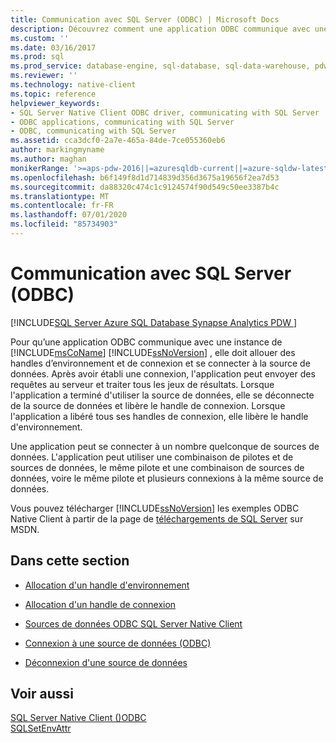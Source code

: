 ```yaml
---
title: Communication avec SQL Server (ODBC) | Microsoft Docs
description: Découvrez comment une application ODBC communique avec une instance de SQL Server à l’aide de connexions et de ressources de connexion.
ms.custom: ''
ms.date: 03/16/2017
ms.prod: sql
ms.prod_service: database-engine, sql-database, sql-data-warehouse, pdw
ms.reviewer: ''
ms.technology: native-client
ms.topic: reference
helpviewer_keywords:
- SQL Server Native Client ODBC driver, communicating with SQL Server
- ODBC applications, communicating with SQL Server
- ODBC, communicating with SQL Server
ms.assetid: cca3dcf0-2a7e-465a-84de-7ce055360eb6
author: markingmyname
ms.author: maghan
monikerRange: '>=aps-pdw-2016||=azuresqldb-current||=azure-sqldw-latest||>=sql-server-2016||=sqlallproducts-allversions||>=sql-server-linux-2017||=azuresqldb-mi-current'
ms.openlocfilehash: b6f149f8d1d714839d356d3675a19656f2ea7d53
ms.sourcegitcommit: da88320c474c1c9124574f90d549c50ee3387b4c
ms.translationtype: MT
ms.contentlocale: fr-FR
ms.lasthandoff: 07/01/2020
ms.locfileid: "85734903"
---
```

# <a name="communicating-with-sql-server-odbc"></a>Communication avec SQL Server (ODBC)
[!INCLUDE[SQL Server Azure SQL Database Synapse Analytics PDW ](../../includes/applies-to-version/sql-asdb-asdbmi-asdw-pdw.md)]

  Pour qu’une application ODBC communique avec une instance de [!INCLUDE[msCoName](../../includes/msconame-md.md)] [!INCLUDE[ssNoVersion](../../includes/ssnoversion-md.md)] , elle doit allouer des handles d’environnement et de connexion et se connecter à la source de données. Après avoir établi une connexion, l'application peut envoyer des requêtes au serveur et traiter tous les jeux de résultats. Lorsque l'application a terminé d'utiliser la source de données, elle se déconnecte de la source de données et libère le handle de connexion. Lorsque l'application a libéré tous ses handles de connexion, elle libère le handle d'environnement.  
  
 Une application peut se connecter à un nombre quelconque de sources de données. L'application peut utiliser une combinaison de pilotes et de sources de données, le même pilote et une combinaison de sources de données, voire le même pilote et plusieurs connexions à la même source de données.  
  
 Vous pouvez télécharger [!INCLUDE[ssNoVersion](../../includes/ssnoversion-md.md)] les exemples ODBC Native Client à partir de la page de [téléchargements de SQL Server](https://go.microsoft.com/fwlink/?LinkId=62796) sur MSDN.  
  
## <a name="in-this-section"></a>Dans cette section  
  
-   [Allocation d'un handle d'environnement](../../relational-databases/native-client-odbc-communication/allocating-an-environment-handle.md)  
  
-   [Allocation d'un handle de connexion](../../relational-databases/native-client-odbc-communication/allocating-a-connection-handle.md)  
  
-   [Sources de données ODBC SQL Server Native Client](../../relational-databases/native-client-odbc-communication/sql-server-native-client-odbc-data-sources.md)  
  
-   [Connexion à une source de données &#40;ODBC&#41;](../../relational-databases/native-client-odbc-communication/connecting-to-a-data-source-odbc.md)  
  
-   [Déconnexion d'une source de données](../../relational-databases/native-client-odbc-communication/disconnecting-from-a-data-source.md)  
  
## <a name="see-also"></a>Voir aussi  
 [SQL Server Native Client &#40;&#41;ODBC](../../relational-databases/native-client/odbc/sql-server-native-client-odbc.md)   
 [SQLSetEnvAttr](../../relational-databases/native-client-odbc-api/sqlsetenvattr.md)  
  
  
